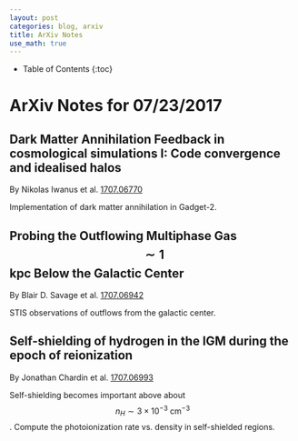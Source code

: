 ```yaml
---
layout: post
categories: blog, arxiv
title: ArXiv Notes
use_math: true
---
```


* Table of Contents
{:toc}


# ArXiv Notes for 07/23/2017

## Dark Matter Annihilation Feedback in cosmological simulations I: Code convergence and idealised halos

By Nikolas Iwanus et al. [1707.06770](https://arxiv.org/abs/1707.06770)

Implementation of dark matter annihilation in Gadget-2.

## Probing the Outflowing Multiphase Gas $$ \sim 1 $$ kpc Below the Galactic Center

By Blair D. Savage et al. [1707.06942](https://arxiv.org/abs/1707.06942)

STIS observations of outflows from the galactic center.

## Self-shielding of hydrogen in the IGM during the epoch of reionization

By Jonathan Chardin et al. [1707.06993](https://arxiv.org/abs/1707.06993)

Self-shielding becomes important above about $$ n_H \sim 3\times10^{-3}~\mathrm{cm}^{-3} $$.  Compute the photoionization rate vs. density in self-shielded regions.
